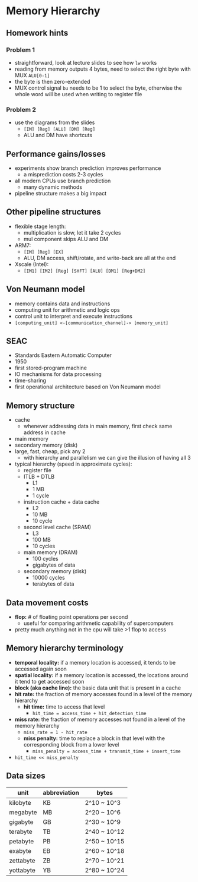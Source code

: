 # Memory Hierarchy

## Homework hints

### Problem 1
- straightforward, look at lecture slides to see how `lw` works
- reading from memory outputs 4 bytes, need to select the right byte with MUX `ALU[0-1]`
- the byte is then zero-extended
- MUX control signal `bu` needs to be 1 to select the byte, otherwise the whole word will be used when writing to register file

### Problem 2
- use the diagrams from the slides
    - `[IM] [Reg] [ALU] [DM] [Reg]`
    - ALU and DM have shortcuts

## Performance gains/losses
- experiments show branch prediction improves performance
    - a misprediction costs 2-3 cycles
- all modern CPUs use branch prediction
    - many dynamic methods
- pipeline structure makes a big impact

## Other pipeline structures
- flexible stage length:
    - multiplication is slow, let it take 2 cycles
    - mul component skips ALU and DM
- ARM7:
    - `[IM] [Reg] [EX]`
    - ALU, DM access, shift/rotate, and write-back are all at the end
- Xscale (Intel):
    - `[IM1] [IM2] [Reg] [SHFT] [ALU] [DM1] [Reg+DM2]`

## Von Neumann model
- memory contains data and instructions
- computing unit for arithmetic and logic ops
- control unit to interpret and execute instructions
- `[computing_unit] <-[communication_channel]-> [memory_unit]`

## SEAC
- Standards Eastern Automatic Computer
- 1950
- first stored-program machine
- IO mechanisms for data processing
- time-sharing
- first operational architecture based on Von Neumann model

## Memory structure
- cache
    - whenever addressing data in main memory, first check same address in cache
- main memory
- secondary memory (disk)
- large, fast, cheap, pick any 2
    - with hierarchy and parallelism we can give the illusion of having all 3
- typical hierarchy (speed in approximate cycles):
    - register file
    - ITLB + DTLB
        - L1
        - 1 MB
        - 1 cycle
    - instruction cache + data cache
        - L2
        - 10 MB
        - 10 cycle
    - second level cache (SRAM)
        - L3
        - 100 MB
        - 10 cycles
    - main memory (DRAM)
        - 100 cycles
        - gigabytes of data
    - secondary memory (disk)
        - 10000 cycles
        - terabytes of data

## Data movement costs
- **flop:** # of floating point operations per second
    - useful for comparing arithmetic capability of supercomputers
- pretty much anything not in the cpu will take >1 flop to access

## Memory hierarchy terminology
- **temporal locality:** if a memory location is accessed, it tends to be accessed again soon
- **spatial locality:** if a memory location is accessed, the locations around it tend to get accessed soon
- **block (aka cache line):** the basic data unit that is present in a cache
- **hit rate:** the fraction of memory accesses found in a level of the memory hierarchy
    - **hit time:** time to access that level
        - `hit_time = access_time + hit_detection_time`
- **miss rate:** the fraction of memory accesses not found in a level of the memory hierarchy
    - `miss_rate = 1 - hit_rate`
    - **miss penalty:** time to replace a block in that level with the corresponding block from a lower level
        - `miss_penalty = access_time + transmit_time + insert_time`
- `hit_time << miss_penalty`

## Data sizes

| unit | abbreviation | bytes |
|---|---|---|
| kilobyte | KB | 2^10 ~ 10^3 |
| megabyte | MB | 2^20 ~ 10^6 |
| gigabyte | GB | 2^30 ~ 10^9 |
| terabyte | TB | 2^40 ~ 10^12 |
| petabyte | PB | 2^50 ~ 10^15 |
| exabyte | EB | 2^60 ~ 10^18 |
| zettabyte | ZB | 2^70 ~ 10^21 |
| yottabyte | YB | 2^80 ~ 10^24 |

